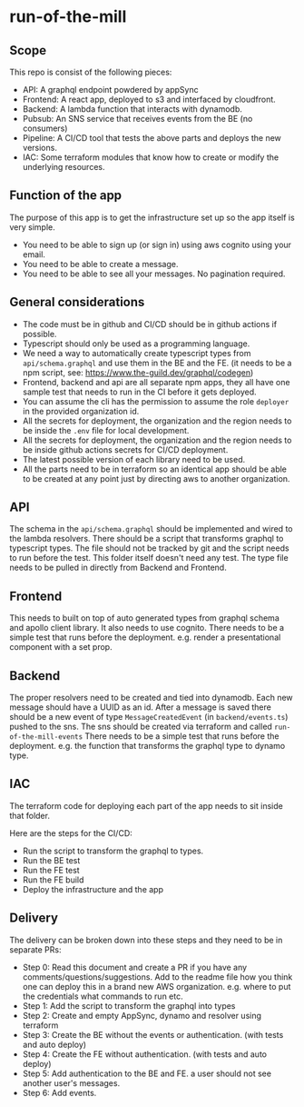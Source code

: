 # run-of-the-mill
## Scope

This repo is consist of the following pieces:

- API: A graphql endpoint powdered by appSync
- Frontend: A react app, deployed to s3 and interfaced by cloudfront.
- Backend: A lambda function that interacts with dynamodb.
- Pubsub: An SNS service that receives events from the BE (no consumers)
- Pipeline: A CI/CD tool that tests the above parts and deploys the new versions.
- IAC: Some terraform modules that know how to create or modify the underlying resources.

## Function of the app

The purpose of this app is to get the infrastructure set up so the app itself is very simple. 
- You need to be able to sign up (or sign in) using aws cognito using your email.
- You need to be able to create a message.
- You need to be able to see all your messages. No pagination required.

## General considerations

- The code must be in github and CI/CD should be in github actions if possible.
- Typescript should only be used as a programming language.
- We need a way to automatically create typescript types from `api/schema.graphql` and use them in the BE and the FE. (it needs to be a npm script, see: https://www.the-guild.dev/graphql/codegen)
- Frontend, backend and api are all separate npm apps, they all have one sample test that needs to run in the CI before it gets deployed.
- You can assume the cli has the permission to assume the role `deployer` in the provided organization id.
- All the secrets for deployment, the organization and the region needs to be inside the `.env` file for local development.
- All the secrets for deployment, the organization and the region needs to be inside github actions secrets for CI/CD deployment.
- The latest possible version of each library need to be used.
- All the parts need to be in terraform so an identical app should be able to be created at any point just by directing aws to another organization.

## API 

The schema in the `api/schema.graphql` should be implemented and wired to the lambda resolvers.
There should be a script that transforms graphql to typescript types. The file should not be tracked by git and the script needs to run before the test.
This folder itself doesn't need any test.
The type file needs to be pulled in directly from Backend and Frontend.

## Frontend

This needs to built on top of auto generated types from graphql schema and apollo client library. It also needs to use cognito.
There needs to be a simple test that runs before the deployment. e.g. render a presentational component with a set prop.

## Backend

The proper resolvers need to be created and tied into dynamodb. Each new message should have a UUID as an id.
After a message is saved there should be a new event of type `MessageCreatedEvent` (in `backend/events.ts`) pushed to the sns.
The sns should be created via terraform and called `run-of-the-mill-events`
There needs to be a simple test that runs before the deployment. e.g. the function that transforms the graphql type to dynamo type.

## IAC

The terraform code for deploying each part of the app needs to sit inside that folder.

Here are the steps for the CI/CD:

- Run the script to transform the graphql to types.
- Run the BE test
- Run the FE test
- Run the FE build
- Deploy the infrastructure and the app

## Delivery

The delivery can be broken down into these steps and they need to be in separate PRs:

- Step 0: Read this document and create a PR if you have any comments/questions/suggestions. Add to the readme file how you think one can deploy this in a brand new AWS organization. e.g. where to put the credentials what commands to run etc.
- Step 1: Add the script to transform the graphql into types
- Step 2: Create and empty AppSync, dynamo and resolver using terraform
- Step 3: Create the BE without the events or authentication. (with tests and auto deploy)
- Step 4: Create the FE without authentication. (with tests and auto deploy)
- Step 5: Add authentication to the BE and FE. a user should not see another user's messages.
- Step 6: Add events.

